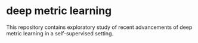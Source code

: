 # deep metric learning

This repository contains exploratory study of recent advancements of deep metric learning in a self-supervised setting.
